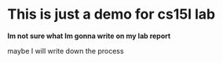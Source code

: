 This is just a demo for cs15l lab
=================================


**Im not sure what Im gonna write on my lab report**

maybe I will write down the process

